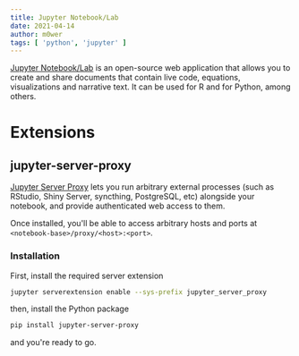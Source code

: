 ```yaml
---
title: Jupyter Notebook/Lab
date: 2021-04-14
author: m0wer
tags: [ 'python', 'jupyter' ]
---
```


[Jupyter Notebook/Lab](https://jupyter.org/) is an open-source web application
that allows you to create and share documents that contain live code,
equations, visualizations and narrative text. It can be used for R and for
Python, among others.

# Extensions

## jupyter-server-proxy

[Jupyter Server Proxy](https://jupyter-server-proxy.readthedocs.io/) lets you
run arbitrary external processes (such as RStudio, Shiny Server, syncthing,
PostgreSQL, etc) alongside your notebook, and provide authenticated web access
to them.

Once installed, you'll be able to access arbitrary hosts and ports at
`<notebook-base>/proxy/<host>:<port>`.

### Installation

First, install the required server extension

```bash
jupyter serverextension enable --sys-prefix jupyter_server_proxy
```

then, install the Python package

```bash
pip install jupyter-server-proxy
```

and you're ready to go.
